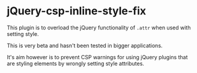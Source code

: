 # jQuery-csp-inline-style-fix

This plugin is to overload the jQuery functionality of `.attr` when used with setting style.

This is very beta and hasn't been tested in bigger applications.

It's aim however is to prevent CSP warnings for using jQuery plugins that are styling elements by wrongly setting style attributes.
